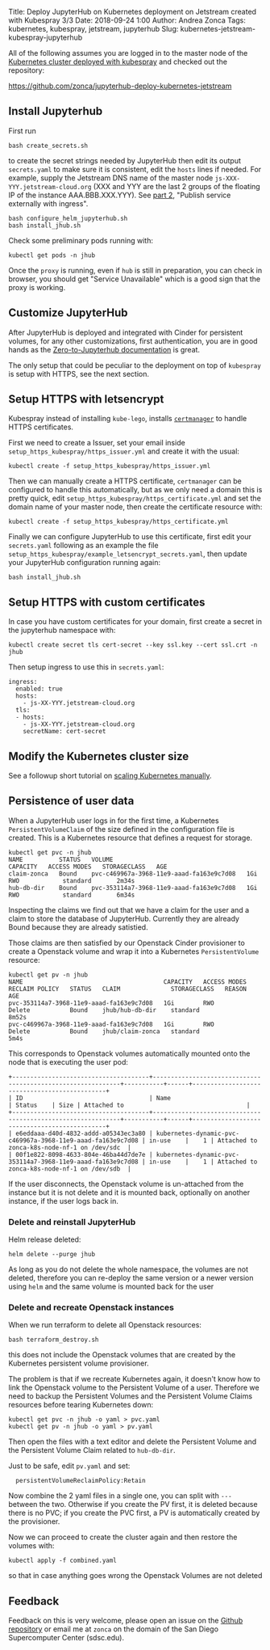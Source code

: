 Title: Deploy JupyterHub on Kubernetes deployment on Jetstream created with Kubespray 3/3
Date: 2018-09-24 1:00
Author: Andrea Zonca
Tags: kubernetes, kubespray, jetstream, jupyterhub
Slug: kubernetes-jetstream-kubespray-jupyterhub

All of the following assumes you are logged in to the master node of the [Kubernetes cluster deployed with kubespray](https://zonca.github.io/2018/09/kubernetes-jetstream-kubespray.html) and checked out the repository:

<https://github.com/zonca/jupyterhub-deploy-kubernetes-jetstream>

## Install Jupyterhub

First run

```
bash create_secrets.sh
```

to create the secret strings needed by JupyterHub then edit its output
`secrets.yaml` to make sure it is consistent, edit the `hosts` lines if needed. For example, supply the Jetstream DNS name of the master node `js-XXX-YYY.jetstream-cloud.org` (XXX and YYY are the last 2 groups of the floating IP of the instance AAA.BBB.XXX.YYY). See [part 2](https://zonca.github.io/2018/09/kubernetes-jetstream-kubespray-explore.html), "Publish service externally with ingress".

    bash configure_helm_jupyterhub.sh
    bash install_jhub.sh

Check some preliminary pods running with:

    kubectl get pods -n jhub

Once the `proxy` is running, even if `hub` is still in preparation, you can check
in browser, you should get "Service Unavailable" which is a good sign that
the proxy is working.

## Customize JupyterHub

After JupyterHub is deployed and integrated with Cinder for persistent volumes,
for any other customizations, first authentication, you are in good hands as the
[Zero-to-Jupyterhub documentation](https://zero-to-jupyterhub.readthedocs.io/en/stable/extending-jupyterhub.html) is great.

The only setup that could be peculiar to the deployment on top of `kubespray` is setup with HTTPS, see the next section.

## Setup HTTPS with letsencrypt

Kubespray instead of installing `kube-lego`, installs [`certmanager`](https://cert-manager.readthedocs.io/en/latest/index.html) to handle HTTPS certificates.

First we need to create a Issuer, set your email inside `setup_https_kubespray/https_issuer.yml` and create it with the usual:

    kubectl create -f setup_https_kubespray/https_issuer.yml

Then we can manually create a HTTPS certificate, `certmanager` can be configured to handle this automatically, but as we only need a domain this is pretty quick, edit `setup_https_kubespray/https_certificate.yml` and set the domain name of your master node, then create the certificate resource with:

    kubectl create -f setup_https_kubespray/https_certificate.yml

Finally we can configure JupyterHub to use this certificate, first edit your `secrets.yaml` following as an example the file `setup_https_kubespray/example_letsencrypt_secrets.yaml`, then update your JupyterHub configuration running again:

    bash install_jhub.sh

## Setup HTTPS with custom certificates

In case you have custom certificates for your domain, first create a secret in the jupyterhub namespace with:

    kubectl create secret tls cert-secret --key ssl.key --cert ssl.crt -n jhub

Then setup ingress to use this in `secrets.yaml`:


```
ingress:
  enabled: true
  hosts:
    - js-XX-YYY.jetstream-cloud.org
  tls:
  - hosts:
    - js-XX-YYY.jetstream-cloud.org
    secretName: cert-secret
```

## Modify the Kubernetes cluster size

See a followup short tutorial on [scaling Kubernetes manually](https://zonca.github.io/2019/22/scale-kubernetes-jupyterhub-manually.html).

## Persistence of user data

When a JupyterHub user logs in for the first time, a Kubernetes `PersistentVolumeClaim` of the size defined in the configuration file is created. This is a Kubernetes resource that defines a request for storage.

```
kubectl get pvc -n jhub
NAME          STATUS   VOLUME                                     CAPACITY   ACCESS MODES   STORAGECLASS   AGE
claim-zonca   Bound    pvc-c469967a-3968-11e9-aaad-fa163e9c7d08   1Gi        RWO            standard       2m34s
hub-db-dir    Bound    pvc-353114a7-3968-11e9-aaad-fa163e9c7d08   1Gi        RWO            standard       6m34s
```

Inspecting the claims we find out that we have a claim for the user and a claim to store the database of JupyterHub. Currently they are already Bound because they are already satistied.

Those claims are then satisfied by our Openstack Cinder provisioner to create a Openstack volume and wrap it into a Kubernetes `PersistentVolume` resource:

```
kubectl get pv -n jhub
NAME                                       CAPACITY   ACCESS MODES   RECLAIM POLICY   STATUS   CLAIM              STORAGECLASS   REASON   AGE
pvc-353114a7-3968-11e9-aaad-fa163e9c7d08   1Gi        RWO            Delete           Bound    jhub/hub-db-dir    standard                8m52s
pvc-c469967a-3968-11e9-aaad-fa163e9c7d08   1Gi        RWO            Delete           Bound    jhub/claim-zonca   standard                5m4s
```

This corresponds to Openstack volumes automatically mounted onto the node that is executing the user pod:

```
+--------------------------------------+-------------------------------------------------------------+-----------+------+----------------------------------------------+
| ID                                   | Name                                                        | Status    | Size | Attached to                                  |
+--------------------------------------+-------------------------------------------------------------+-----------+------+----------------------------------------------+
| e6eddaaa-d40d-4832-addd-a05343ec3a80 | kubernetes-dynamic-pvc-c469967a-3968-11e9-aaad-fa163e9c7d08 | in-use    |    1 | Attached to zonca-k8s-node-nf-1 on /dev/sdc  |
| 00f1e822-8098-4633-804e-46ba44d7de7e | kubernetes-dynamic-pvc-353114a7-3968-11e9-aaad-fa163e9c7d08 | in-use    |    1 | Attached to zonca-k8s-node-nf-1 on /dev/sdb  |
```

If the user disconnects, the Openstack volume is un-attached from the instance but it is not delete and it is mounted back, optionally on another instance, if the user logs back in.

### Delete and reinstall JupyterHub

Helm release deleted:

    helm delete --purge jhub

As long as you do not delete the whole namespace, the volumes are not deleted, therefore you can re-deploy the same version or a newer version using `helm` and the same volume is mounted back for the user

### Delete and recreate Openstack instances

When we run terraform to delete all Openstack resources:

    bash terraform_destroy.sh

this does not include the Openstack volumes that are created by the Kubernetes persistent volume provisioner.

The problem is that if we recreate Kubernetes again, it doesn't know how to link the Openstack volume to the Persistent Volume of a user.
Therefore we need to backup the Persistent Volumes and the Persistent Volume Claims resources before tearing Kubernetes down:

    kubectl get pvc -n jhub -o yaml > pvc.yaml
    kubectl get pv -n jhub -o yaml > pv.yaml

Then open the files with a text editor and delete the Persistent Volume and the Persistent Volume Claim related to `hub-db-dir`.

Just to be safe, edit `pv.yaml` and set:

      persistentVolumeReclaimPolicy:Retain

Now combine the 2 yaml files in a single one, you can split with `---` between the two. Otherwise if you create the PV first, it is deleted because there is no PVC; if you create the PVC first, a PV is automatically created by the provisioner.

Now we can proceed to create the cluster again and then restore the volumes with:

    kubectl apply -f combined.yaml


so that in case anything goes wrong the Openstack Volumes are not deleted

## Feedback

Feedback on this is very welcome, please open an issue on the [Github repository](https://github.com/zonca/jupyterhub-deploy-kubernetes-jetstream) or email me at `zonca` on the domain of the San Diego Supercomputer Center (sdsc.edu).
